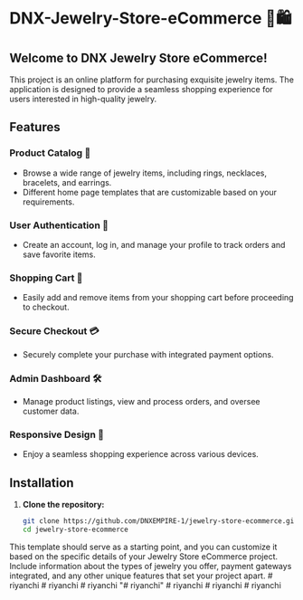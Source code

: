 # DNX-Jewelry-Store-eCommerce 💍🛍️

## Welcome to DNX Jewelry Store eCommerce!

This project is an online platform for purchasing exquisite jewelry items. The application is designed to provide a seamless shopping experience for users interested in high-quality jewelry.

## Features

### Product Catalog 📿

- Browse a wide range of jewelry items, including rings, necklaces, bracelets, and earrings.
- Different home page templates that are customizable based on your requirements.

### User Authentication 🔐

- Create an account, log in, and manage your profile to track orders and save favorite items.

### Shopping Cart 🛒

- Easily add and remove items from your shopping cart before proceeding to checkout.

### Secure Checkout 💳

- Securely complete your purchase with integrated payment options.

### Admin Dashboard 🛠️

- Manage product listings, view and process orders, and oversee customer data.

### Responsive Design 📱

- Enjoy a seamless shopping experience across various devices.

## Installation

1. **Clone the repository:**
   ```bash
   git clone https://github.com/DNXEMPIRE-1/jewelry-store-ecommerce.git
   cd jewelry-store-ecommerce

This template should serve as a starting point, and you can customize it based on the specific details of your Jewelry Store eCommerce project. Include information about the types of jewelry you offer, payment gateways integrated, and any other unique features that set your project apart.
#   r i y a n c h i  
 #   r i y a n c h i  
 #   r i y a n c h i  
 "# riyanchi" 
#   r i y a n c h i  
 #   r i y a n c h i  
 #   r i y a n c h i  
 